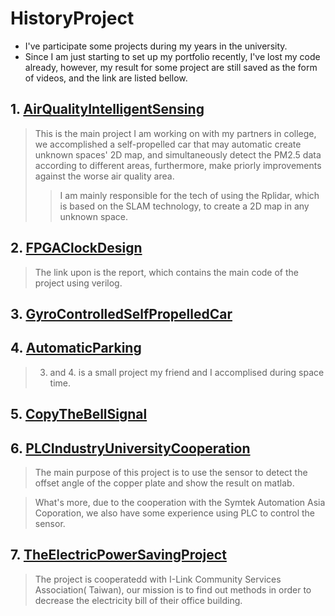 # HistoryProject
- I've participate some projects during my years in the university.
- Since I am just starting to set up my portfolio recently, I've lost my code already, however, my result for some project are still saved as the form of videos, and the link are listed bellow.
## 1. [AirQualityIntelligentSensing](https://drive.google.com/file/d/1dnx8poMDC9YPr49BTg2RB9gRO9hNxdRZ/view?usp=sharing)
> This is the main project I am working on with my partners in college, we accomplished a self-propelled car that may automatic create unknown spaces' 2D map, and simultaneously detect the PM2.5 data according to different areas, furthermore, make priorly improvements against the worse air quality area. 
>> I am mainly responsible for the tech of using the Rplidar, which is based on the SLAM technology, to create a 2D map in any unknown space.
## 2. [FPGAClockDesign](https://drive.google.com/file/d/1DF6MYyo6Qt-xA5MYnypatDZ69QQvUU0v/view?usp=sharing)
> The link upon is the report, which contains the main code of the project using verilog. 
## 3. [GyroControlledSelfPropelledCar](https://drive.google.com/file/d/15QZ_TeQ5waM1vnYl1dHeycSbmKgJCb3n/view?usp=sharing)
## 4. [AutomaticParking](https://drive.google.com/file/d/1O0W3-hL8coeywjIYgLPUuJGoiGfgPRE5/view?usp=sharing)
> 3. and 4. is a small project my friend and I accomplised during space time.
## 5. [CopyTheBellSignal](https://drive.google.com/file/d/18IOyGmWG7nNHuQQAtKCC7LVyelMtgBcA/view?usp=sharing)
## 6. [PLCIndustryUniversityCooperation](https://drive.google.com/file/d/12lNS9v_xETSaUjBllMcOCVX1baW4xLXR/view?usp=sharing)
> The main purpose of this project is to use the sensor to detect the offset angle of the copper plate and show the result on matlab.

> What's more, due to the cooperation with the Symtek Automation Asia Coporation, we also have some experience using PLC to control the sensor.
## 7. [TheElectricPowerSavingProject](https://drive.google.com/file/d/1pzbCzqMfGy2QFAYBpwGXnjmrdycYk00L/view?usp=sharing)
> The project is cooperatedd with I-Link Community Services Association( Taiwan), our mission is to find out methods in order to decrease the electricity bill of their office building. 
